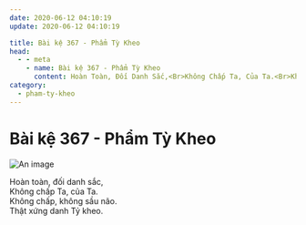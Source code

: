 ```yaml
---
date: 2020-06-12 04:10:19
update: 2020-06-12 04:10:19

title: Bài kệ 367 - Phẩm Tỳ Kheo
head:
  - - meta
    - name: Bài kệ 367 - Phẩm Tỳ Kheo
      content: Hoàn Toàn, Đối Danh Sắc,<Br>Không Chấp Ta, Của Ta.<Br>Không Chấp, Không Sầu Não.<Br>Thật Xứng Danh Tỷ Kheo.<Br>
category:
  - pham-ty-kheo
---
```


# Bài kệ 367 - Phẩm Tỳ Kheo

![An image](/img/pham-ty-kheo/pham-ty-kheo-367.jpg)

Hoàn toàn, đối danh sắc,<br>Không chấp Ta, của Ta.<br>Không chấp, không sầu não.<br>Thật xứng danh Tỷ kheo.<br>
